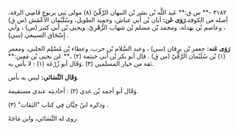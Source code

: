 ٣١٨٢ -** س ق:** عَبد اللَّه بْن بشر بْن النبهان الرَّقِّيّ (٨) مولى بَنِي يربوع قَاضِي الرقة، أصله من الكوفة.**رَوَى عَن:** أبان بْن أَبي عياش، وحميد الطويل، وسُلَيْمان الأَعْمَش (س ق) ، وعاصم بْن بهدلة، ومحمد بْن مسلم بْن شهاب الزُّهْرِيّ، ويحيى بْن أَبي كثير (س) ، وأبي إِسْحَاق السبيعي (سي) .

**رَوَى عَنه:** جعفر بْن برقان (سي) ، وعبد السَّلام بْن حرب، وعطاء بْن مُسْلِم الحلبي، ومعمر (١) بْن سُلَيْمان الرَّقِّيّ (س ق) . قال أبو بكر بْن أَبي خيثمة (٢) ،** عَن يحيى بْن مَعِين:** ثقة من خيار المسلمين (٣) .وَقَال أبو زُرْعَة (١) : لا بأس به.

**وَقَال النَّسَائي:** ليس به بأس.

وَقَال أبو أحمد بْن عدي (٢) : أحاديثه عندي مستقيمة.

وذكره ابنُ حِبَّان فِي كتاب "الثقات" (٣) .

روى له النَّسَائي، وابن مَاجَهْ.